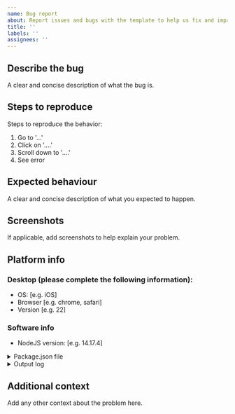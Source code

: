 ```yaml
---
name: Bug report
about: Report issues and bugs with the template to help us fix and improve for everyone
title: ''
labels: ''
assignees: ''
---
```


## Describe the bug

A clear and concise description of what the bug is.

## Steps to reproduce

Steps to reproduce the behavior:

1. Go to '...'
2. Click on '....'
3. Scroll down to '....'
4. See error

## Expected behaviour

A clear and concise description of what you expected to happen.

## Screenshots

If applicable, add screenshots to help explain your problem.

## Platform info

### Desktop (please complete the following information):

- OS: [e.g. iOS]
- Browser [e.g. chrome, safari]
- Version [e.g. 22]

### Software info

- NodeJS version: [e.g. 14.17.4]

<details>

<summary>Package.json file</summary>

<p>

```json
<Your package.json file contents here>
```

</p>
</details>

<details>

<summary>Output log</summary>

<p>

```log
[Log output here]
```

</p>
</details>

## Additional context

Add any other context about the problem here.
